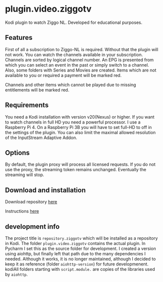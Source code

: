 # plugin.video.ziggotv
Kodi plugin to watch Ziggo NL.
Developed for educational purposes.

## Features
First of all a subscription to Ziggo-NL is required. Without that the plugin will not work.
You can watch the channels available in your subscription. Channels are sorted by logical channel number.
An EPG is presented from which you can select an event in the past or simply switch to a channel.
Also, some folders with Series and Movies are created. Items which are not available to you or required a payment will be marked red.

Channels and other items which cannot be played due to missing entitlements will be marked red.

## Requirements
You need a Kodi installation with version v20(Nexus) or higher. 
If you want to watch channels in full HD you need a powerful processor. I use a Raspberry Pi 4. On a Raspberry Pi 3B you will have to set full-HD to off in the settings of the plugin.
You can also limit the maximal allowed resolution of the InputStream Adaptive Addon.

## Options
By default, the plugin proxy will process all licensed requests. 
If you do not use the proxy, the streaming token remains unchanged. Eventually the streaming will stop.

## Download and installation
Download repository [here](https://ziggotv.github.io/ziggotv/repository.ziggotv/repository.ziggotv-1.0.0.zip)

Instructions [here](https://ziggotv.github.io)

## development info
The project title is `repository.ziggotv` which will be installed as a repository in Kodi.
The folder `plugin.video.ziggotv` contains the actual plugin. In Pycharm I set this as the source folder for development.
I created a version using aiohttp, but finally left that path due to the many dependencies I needed. Although it works, it is no longer maintained, although I decided to keep it  as reference (folder `aiohttp-version`) for future developmenent.
kodiAll folders starting with `script.module.` are copies of the libraries used  by `aiohttp`.


